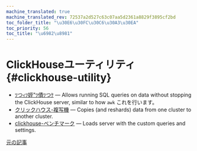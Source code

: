```yaml
---
machine_translated: true
machine_translated_rev: 72537a2d527c63c07aa5d2361a8829f3895cf2bd
toc_folder_title: "\u30E6\u30FC\u30C6\u30A3\u30EA"
toc_priority: 56
toc_title: "\u6982\u8981"
---
```


# ClickHouseユーティリティ {#clickhouse-utility}

-   [ﾂつｨﾂ姪"ﾂ債ﾂつｹ](clickhouse-local.md) — Allows running SQL queries on data without stopping the ClickHouse server, similar to how `awk` これを行います。
-   [クリックハウス-複写機](clickhouse-copier.md) — Copies (and reshards) data from one cluster to another cluster.
-   [clickhouse-ベンチマーク](clickhouse-benchmark.md) — Loads server with the custom queries and settings.

[元の記事](https://clickhouse.com/docs/en/operations/utils/) <!--hide-->
